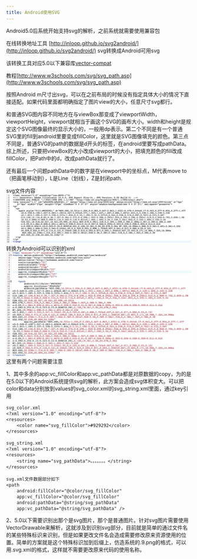 ```yaml
---
title: Android使用SVG
---
```

Android5.0后系统开始支持svg的解析，之前系统就需要使用兼容包

在线转换地址工具 [http://inloop.github.io/svg2android/](http://inloop.github.io/svg2android/) svg转换成Android可用svg

该转换工具对应5.0以下兼容库[vector-compat](https://github.com/wnafee/vector-compat)

教程[http://www.w3schools.com/svg/svg_path.asp](http://www.w3schools.com/svg/svg_path.asp)

按照Android m尺寸出svg，可以在之前布局的时候没有指定具体大小的情况下直接适配。如果代码里面都明确指定了图片view的大小，任意尺寸svg都行。

和普通SVG图内容不同地方在与viewBox那变成了viewportWidth，viewportHeight，viewport就相当于画这个SVG的画布大小。width和height是规定这个SVG图像最终的显示大小的，一般用dp表示。第二个不同是有一个普通SVG里的fill到android里要变成fillColor，这里就是SVG图像填充的颜色。第三点不同是，普通SVG的path的数据是d开头的标签，在android里要写成pathData。综上所述，只要把viewBox的大小改成viewport的大小，把填充颜色的fill改成fillColor，把Path中的d，改成pathData就行了。

还有最后一个问题pathData中的数字是在viewport中的坐标点，M代表move to（把画笔移动到），L是Line（划线），Z是封闭path.

svg文件内容
![image](../blog_img/svg_svg.jpg)
转换为Android可以识别的xml
![image](../blog_img/svg_xml.jpg)
这里有两个问题需要注意

1、其中多余的app:vc_fillColor和app:vc_pathData都是对原数据的copy，为的是在5.0以下的Android系统提供svg的解析，此方案会造成svg体积变大。可以把color和data分别放到values的svg_color.xml的svg_string.xml里面，通过key引用

	svg_color.xml
	<?xml version="1.0" encoding="utf-8"?>
	<resources>
		<color name="svg_fillColor">#929292</color>
	</resources>

	svg_string.xml
	<?xml version="1.0" encoding="utf-8"?>
	<resources>
		<string name="svg_pathData">。。。。。。。</string>
	</resources>
	
	svg.xml文件数据部分如下
	<path
        android:fillColor="@color/svg_fillColor"
        app:vc_fillColor="@color/svg_fillColor"
        android:pathData="@string/svg_pathData"
        app:vc_pathData="@string/svg_pathData" />
   	
2、5.0以下需要识别出那个是svg图片，那个是普通图片。针对svg图片需要使用VectorDrawable来解析，这就涉及到识别svg部分，目前就是简单的通过文件名的某些特殊标识来识别，但是如果更改文件名会造成需要修改原来资源使用的位置。简单的方案就是这个特殊标识加到后缀上，仿造系统的.9.png的格式，可以用.svg.xml的格式，这样就不需要更改原来代码的使用名称。